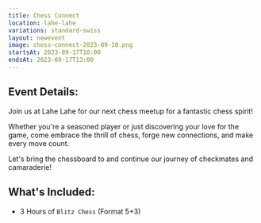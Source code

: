 ```yaml
---
title: Chess Connect
location: lahe-lahe
variations: standard-swiss
layout: newevent
image: chess-connect-2023-09-10.png
startsAt: 2023-09-17T10:00
endsAt: 2023-09-17T13:00
---
```

## Event Details:

Join us at Lahe Lahe for our next chess meetup for a fantastic chess spirit!


Whether you're a seasoned player or just discovering your love for the
game, come embrace the thrill of chess, forge new connections, and make every
move count. 

Let's bring the chessboard to and continue our journey of
checkmates and camaraderie!

## What's Included:
- 3 Hours of `Blitz Chess` (Format 5+3)